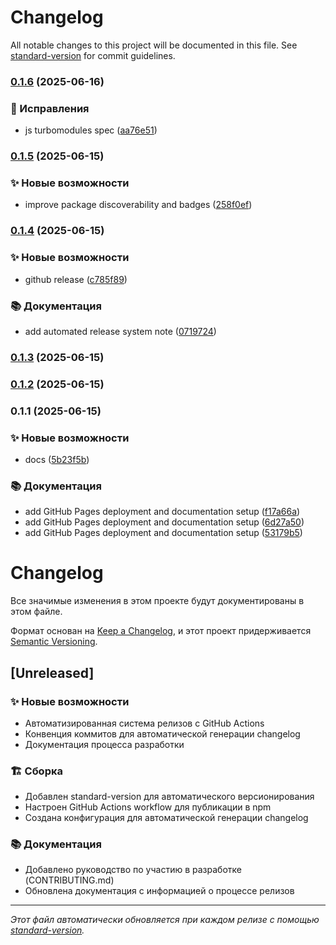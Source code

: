 # Changelog

All notable changes to this project will be documented in this file. See [standard-version](https://github.com/conventional-changelog/standard-version) for commit guidelines.

### [0.1.6](https://github.com/leonidmolchanov/react-native-cloudpayments-sdk/compare/v0.1.5...v0.1.6) (2025-06-16)


### 🐛 Исправления

* js turbomodules spec ([aa76e51](https://github.com/leonidmolchanov/react-native-cloudpayments-sdk/commit/aa76e519ebed32067a23e825e194ce1d2446cc97))

### [0.1.5](https://github.com/leonidmolchanov/react-native-cloudpayments-sdk/compare/v0.1.4...v0.1.5) (2025-06-15)


### ✨ Новые возможности

* improve package discoverability and badges ([258f0ef](https://github.com/leonidmolchanov/react-native-cloudpayments-sdk/commit/258f0ef81829b5cd7468f2e6d85a05859d4ed893))

### [0.1.4](https://github.com/leonidmolchanov/react-native-cloudpayments-sdk/compare/v0.1.3...v0.1.4) (2025-06-15)


### ✨ Новые возможности

* github release ([c785f89](https://github.com/leonidmolchanov/react-native-cloudpayments-sdk/commit/c785f895dbe1cfd6a86089d212254f46e9377f2e))


### 📚 Документация

* add automated release system note ([0719724](https://github.com/leonidmolchanov/react-native-cloudpayments-sdk/commit/0719724b6c430997b57e8ac62f3313de59c6c3a4))

### [0.1.3](https://github.com/leonidmolchanov/react-native-cloudpayments-sdk/compare/v0.1.2...v0.1.3) (2025-06-15)

### [0.1.2](https://github.com/leonidmolchanov/react-native-cloudpayments-sdk/compare/v0.1.1...v0.1.2) (2025-06-15)

### 0.1.1 (2025-06-15)


### ✨ Новые возможности

* docs ([5b23f5b](https://github.com/leonidmolchanov/react-native-cloudpayments-sdk/commit/5b23f5b418680f97461c52afd4d674890d44db71))


### 📚 Документация

* add GitHub Pages deployment and documentation setup ([f17a66a](https://github.com/leonidmolchanov/react-native-cloudpayments-sdk/commit/f17a66ab9cade1d0135d37bf360001635581af74))
* add GitHub Pages deployment and documentation setup ([6d27a50](https://github.com/leonidmolchanov/react-native-cloudpayments-sdk/commit/6d27a508e09a91e0bcd79e3560097755ec885060))
* add GitHub Pages deployment and documentation setup ([53179b5](https://github.com/leonidmolchanov/react-native-cloudpayments-sdk/commit/53179b50aca2e3d1d4b2e58d4e2ce69d0ca55314))

# Changelog

Все значимые изменения в этом проекте будут документированы в этом файле.

Формат основан на [Keep a Changelog](https://keepachangelog.com/en/1.0.0/),
и этот проект придерживается [Semantic Versioning](https://semver.org/spec/v2.0.0.html).

## [Unreleased]

### ✨ Новые возможности
- Автоматизированная система релизов с GitHub Actions
- Конвенция коммитов для автоматической генерации changelog
- Документация процесса разработки

### 🏗️ Сборка
- Добавлен standard-version для автоматического версионирования
- Настроен GitHub Actions workflow для публикации в npm
- Создана конфигурация для автоматической генерации changelog

### 📚 Документация
- Добавлено руководство по участию в разработке (CONTRIBUTING.md)
- Обновлена документация с информацией о процессе релизов

---

*Этот файл автоматически обновляется при каждом релизе с помощью [standard-version](https://github.com/conventional-changelog/standard-version).* 